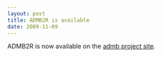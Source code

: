 ```yaml
---
layout: post
title: ADMB2R is available 
date: 2009-11-09
---
```


ADMB2R is now available on the [admb project site](https://code.google.com/archive/p/admb-project/downloads).
